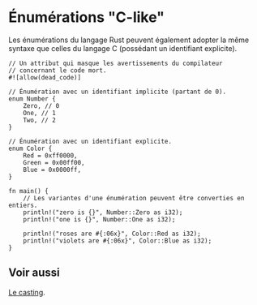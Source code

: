 # Énumérations "C-like"

Les énumérations du langage Rust peuvent également adopter la même syntaxe que celles du langage C (possédant un identifiant explicite).

```rust,editable
// Un attribut qui masque les avertissements du compilateur
// concernant le code mort.
#![allow(dead_code)]

// Énumération avec un identifiant implicite (partant de 0).
enum Number {
    Zero, // 0
    One, // 1 
    Two, // 2
}

// Énumération avec un identifiant explicite.
enum Color {
    Red = 0xff0000,
    Green = 0x00ff00,
    Blue = 0x0000ff,
}

fn main() {
    // Les variantes d'une énumération peuvent être converties en entiers.
    println!("zero is {}", Number::Zero as i32);
    println!("one is {}", Number::One as i32);

    println!("roses are #{:06x}", Color::Red as i32);
    println!("violets are #{:06x}", Color::Blue as i32);
}
```

## Voir aussi

[Le casting][casting].

[casting]: ../chapitre5/casting.html
